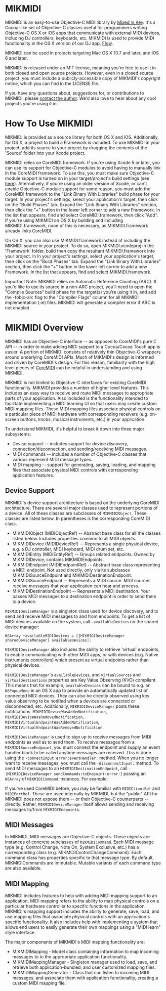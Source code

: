 MIKMIDI
=============
MIKMIDI is an easy-to-use Objective-C MIDI library by [Mixed In Key](http://www.mixedinkey.com/). It's a Cocoa-like set of Objective-C classes useful for programmers writing Objective-C OS X or iOS apps that communicate with external MIDI devices, including DJ controllers, keyboards, etc. MIKMIDI is used to provide MIDI functionality in the OS X version of our DJ app, [Flow](http://flowdjsoftware.com).

MIKMIDI can be used in projects targeting Mac OS X 10.7 and later, and iOS 6 and later.
    
MIKMIDI is released under an MIT license, meaning you're free to use it in both closed and open source projects. However, even in a closed source project, you must include a publicly-accessible copy of MIKMIDI's copyright notice, which you can find in the LICENSE file.

If you have any questions about, suggestions for, or contributions to MIKMIDI, please [contact the author](mailto:andrew@mixedinkey.com). We'd also love to hear about any cool projects you're using it in.

How To Use MIKMIDI
==================

MIKMIDI is provided as a source library for both OS X and iOS. Additionally, for OS X, a project to build a Framework is included. To use MIKMIDI in your project, add its source to your project by dragging the contents of the 'Source' folder into your Xcode project.

MIKMIDI relies on CoreMIDI.framework. If you're using Xcode 5 or later, you can use its support for Objective-C modules to avoid having to manually link in the CoreMIDI framework. To use this, you must make sure Objective-C module support is turned on in your target/project's build settings (see [here](http://stackoverflow.com/a/18947634/344733)). Alternatively, if you're using an older version of Xcode, or can't enable Objective-C module support for some reason, you must add the CoreMIDI framework to the "Link Binary With Libraries" build phase for your target. In your project's settings, select your application's target, then click on the "Build Phases" tab. Expand the "Link Binary With Libraries" section, then click the "+" button in the lower left corner to add a new Framework. In the list that appears, find and select CoreMIDI.framework, then click "Add". If you're using MIKMIDI on OS X by building and including MIKMIDI.framework, none of this is necessary, as MIKMIDI.framework already links CoreMIDI.

On OS X, you can also use MIKMIDI.framework instead of including the MIKMIDI source in your project. To do so, open MIKMIDI.xcodeproj in the 'Framework' folder, build then copy the resultant MIKMIDI.framework into your project. In In your project's settings, select your application's target, then click on the "Build Phases" tab. Expand the "Link Binary With Libraries" section, then click the "+" button in the lower left corner to add a new Framework. In the list that appears, find and select MIKMIDI.framework.

Important Note: MIKMIDI relies on Automatic Reference Counting (ARC). If you'd like to use its source in a non-ARC project, you'll need to open the "Compile Sources" build phase for the target(s) you're using it in, and add the -fobjc-arc flag to the "Compiler Flags" column for all MIKMIDI implementation (.m) files. MIKMIDI will generate a compiler error if ARC is not enabled.

MIKMIDI Overview
================

MIKMIDI has an Objective-C interface -- as opposed to CoreMIDI's pure C API -- in order to make adding MIDI support to a Cocoa/Cocoa Touch app is easier. A portion of MIKMIDI consists of relatively thin Objective-C wrappers around underlying CoreMIDI APIs. Much of MIKMIDI's design is informed and driven by CoreMIDI's design. For this reason, familiarity with the high level pieces of [CoreMIDI](https://developer.apple.com/library/iOS/documentation/CoreMidi/Reference/MIDIServices_Reference/Reference/reference.html) can be helpful in understanding and using MIKMIDI.

MIKMIDI is not limited to Objective-C interfaces for existing CoreMIDI functionality. MIKMIDI provides a number of higher level features. This includes an easy way to receive and route MIDI messages to appropriate parts of your application. Also included is the functionality intended to facilitate implementing a MIDI learning UI so that users may create custom MIDI mapping files. These MIDI mapping files associate physical controls on a particular piece of MIDI hardware with corresponding receivers (e.g. on-screen buttons, knobs, musical instruments, etc.) in your application.

To understand MIKMIDI, it's helpful to break it down into three major subsystems:

- Device support -- includes support for device discovery, connection/disconnection, and sending/receiving MIDI messages.
- MIDI commands -- includes a number of Objective-C classes that various represent MIDI message types.
- MIDI mapping -- support for generating, saving, loading, and mapping files that associate physical MIDI controls with corresponding application features.

Device Support
--------------

MIKMIDI's device support architecture is based on the underlying CoreMIDI architecture. There are several major classes used to represent portions of a device. All of these classes are subclasses of `MIKMIDIObject`. These classes are listed below. In parentheses is the corresponding CoreMIDI class.

- MIKMIDIObject (MIDIObjectRef) -- Abstract base class for all the classes listed below. Includes properties common to all MIDI objects.
- MIKMIDIDevice (MIDIDeviceRef) -- Represents a single physical device, e.g. a DJ controller, MIDI keyboard, MIDI drum set, etc.
- MIKMIDIEntity (MIDIEntityRef) -- Groups related endpoints. Owned by MIKMIDIDevice, contains MIKMIDIEndpoints.
- MIKMIDIEndpoint (MIDIEndpointRef) -- Abstract base class representing a MIDI endpoint. Not used directly, only via its subclasses MIKMIDISourceEndpoint and MIKMIDIDestinationEndpoint.
- MIKMIDISourceEndpoint -- Represents a MIDI source. MIDI sources receive messages that your application can hear and process.
- MIKMIDIDestinationEndpoint -- Represents a MIDI destination. Your passes MIDI messages to a destination endpoint in order to send them to a device.

`MIKMIDIDeviceManager` is a singleton class used for device discovery, and to send and receive MIDI messages to and from endpoints. To get a list of MIDI devices available on the system, call `-availableDevices` on the shared device manager:

    NSArray *availableMIDIDevices = [[MIKMIDIDeviceManager sharedDeviceManager] availableDevices];

`MIKMIDIDeviceManager` also includes the ability to retrieve 'virtual' endpoints, to enable communicating with other MIDI apps, or with devices (e.g. Native Instruments controllers) which present as virtual endpoints rather than physical devices.

`MIKMIDIDeviceManager`'s `availableDevices`, and `virtualSources` and `virtualDestinations` properties are Key Value Observing (KVO) compliant. This means that for example, `availableDevices` can be bound to e.g. an `NSPopupMenu` in an OS X app to provide an automatically updated list of connected MIDI devices. They can also be directly observed using key value observing to be notified when a devices are connected or disconnected, etc. Additionally, `MIKMIDIDeviceManager` posts these notifications: `MIKMIDIDeviceWasAddedNotification`, `MIKMIDIDeviceWasRemovedNotification`, `MIKMIDIVirtualEndpointWasAddedNotification`, `MIKMIDIVirtualEndpointWasRemovedNotification`.

`MIKMIDIDeviceManager` is used to sign up to receive messages from MIDI endpoints as well as to send them. To receive messages from a `MIKMIDISourceEndpoint`, you must connect the endpoint and supply an event handler block to be called anytime messages are received. This is done using the `-connectInput:error:eventHandler:` method. When you no longer want to receive messages, you must call the `-disconnectInput:` method. To send MIDI messages to an `MIKMIDIDestinationEndpoint`, call `-[MIKMIDIDeviceManager sendCommands:toEndpoint:error:]` passing an `NSArray` of `MIKMIDICommand` instances. For example:



If you've used CoreMIDI before, you may be familiar with `MIDIClientRef` and `MIDIPortRef`. These are used internally by MIKMIDI, but the "public" API for MIKMIDI does not expose them -- or their Objective-C counterparts -- directly. Rather, `MIKMIDIDeviceManager` itself allows sending and receiving messages to/from `MIKMIDIEndpoint`s.

MIDI Messages
-------------

In MIKMIDI, MIDI messages are Objective-C objects. These objects are instances of concrete subclasses of `MIKMIDICommand`. Each MIDI message type (e.g. Control Change, Note On, System Exclusive, etc.) has a corresponding class (e.g. MIKMIDIControlChangeCommand). Each command class has properties specific to that message type. By default, MIKMIDICommands are immutable. Mutable variants of each command type are also available.

MIDI Mapping
------------

MIKMIDI includes features to help with adding MIDI mapping support to an application. MIDI mapping refers to the ability to map physical controls on a particular hardware controller to specific functions in the application. MIKMIDI's mapping support includes the ability to generate, save, load, and use mapping files that associate physical controls with an application's specific functionality. It also includes help with implementing a system that allows end users to easily generate their own mappings using a "MIDI learn" style interface.

The major components of MIKMIDI's MIDI mapping functionality are:

- MIKMIDIMapping - Model class containing information to map incoming messages to to the appropriate application functionality.
- MIKMIDIMappingManager - Singleton manager used to load, save, and retrieve both application-bundled, and user customized mapping files.
- MIKMIDIMappingGenerator - Class that can listen to incoming MIDI messages, and associate them with application functionality, creating a custom MIDI mapping file.